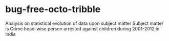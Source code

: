 # bug-free-octo-tribble
Analysis on statistical evolution of data upon subject matter
Subject matter is Crime head-wise person arrested against children during 2001-2012 in India 
